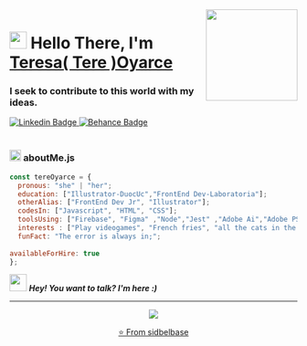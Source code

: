 <img align="right" src="https://media.giphy.com/media/9AI3FgYKaD5H72MYIU/giphy.gif" height="160px" width="auto">

<h1 align="left"><img src="https://media.giphy.com/media/3Z15tYnDbS0HNLg5ER/giphy.gif" width="30px"><strong> Hello There, I'm <a href="https://sidbelbase.me">Teresa( Tere )Oyarce</a></strong>
</h1>

<h3 align="left"><strong>
I seek to contribute to this world with my ideas.</strong></h3>

<a target="_blank" href="https://www.linkedin.com/in/teresa-oyarce-palma-9b57ba197/">
<img src="https://img.shields.io/badge/LinkedIn-blue?style=flat-square&logo=linkedin&labelColor=blue" alt="Linkedin Badge">
</a>
<a target="_blank" href="https://behance.net/teresaoyarce/">
<img src="https://img.shields.io/badge/Behance-black?style=flat-square&logo=behance&labelColor=black" alt="Behance Badge">
</a>
<br>

<br>

###  <img src="https://media.giphy.com/media/ln7z2eWriiQAllfVcn/giphy.gif" height="20"> **aboutMe.js**

```javascript
const tereOyarce = {
  pronous: "she" | "her";
  education: ["Illustrator-DuocUc","FrontEnd Dev-Laboratoria"];
  otherAlias: ["FrontEnd Dev Jr", "Illustrator"];
  codesIn: ["Javascript", "HTML", "CSS"];
  toolsUsing: ["Firebase", "Figma" ,"Node","Jest" ,"Adobe Ai","Adobe PS"],
  interests : ["Play videogames", "French fries", "all the cats in the world","C.Tangana"]; 
  funFact: "The error is always in;";
 
availableForHire: true
};
```
   


<img src="https://media.giphy.com/media/RhwkGhrlj3NVSOxWSN/giphy.gif" height="30"> <em><b>Hey! You want to talk? I'm here :)  </b> </em>




     
       
         
           
***  
  

<p align="center">
  <img  src="https://user-images.githubusercontent.com/83033055/125714495-e9d41a8a-8015-4043-b8d6-308fda994222.png">
</p>

  
    
    
  <p align="center"><a href="https://github.com/sidbelbase">⭐️ From sidbelbase</a></p>
